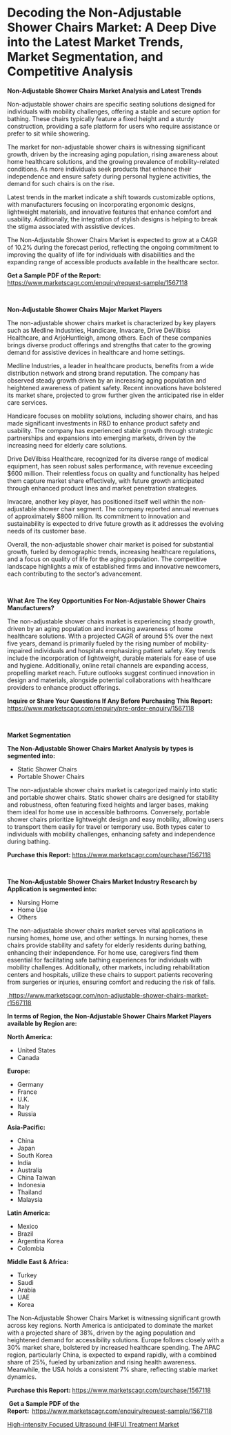 <p><h1>Decoding the Non-Adjustable Shower Chairs Market: A Deep Dive into the Latest Market Trends, Market Segmentation, and Competitive Analysis</h1></p><p><strong>Non-Adjustable Shower Chairs Market Analysis and Latest Trends</strong></p>
<p><p>Non-adjustable shower chairs are specific seating solutions designed for individuals with mobility challenges, offering a stable and secure option for bathing. These chairs typically feature a fixed height and a sturdy construction, providing a safe platform for users who require assistance or prefer to sit while showering. </p><p>The market for non-adjustable shower chairs is witnessing significant growth, driven by the increasing aging population, rising awareness about home healthcare solutions, and the growing prevalence of mobility-related conditions. As more individuals seek products that enhance their independence and ensure safety during personal hygiene activities, the demand for such chairs is on the rise. </p><p>Latest trends in the market indicate a shift towards customizable options, with manufacturers focusing on incorporating ergonomic designs, lightweight materials, and innovative features that enhance comfort and usability. Additionally, the integration of stylish designs is helping to break the stigma associated with assistive devices. </p><p>The Non-Adjustable Shower Chairs Market is expected to grow at a CAGR of 10.2% during the forecast period, reflecting the ongoing commitment to improving the quality of life for individuals with disabilities and the expanding range of accessible products available in the healthcare sector.</p></p>
<p><strong>Get a Sample PDF of the Report:&nbsp;</strong> <a href="https://www.marketscagr.com/enquiry/request-sample/1567118?utm_campaign=3220&utm_medium=2&utm_source=Github&utm_content=ia&utm_term=22032025&utm_id=non-adjustable-shower-chairs">https://www.marketscagr.com/enquiry/request-sample/1567118</a></p>
<p>&nbsp;</p>
<p><strong>Non-Adjustable Shower Chairs Major Market Players</strong></p>
<p><p>The non-adjustable shower chairs market is characterized by key players such as Medline Industries, Handicare, Invacare, Drive DeVilbiss Healthcare, and ArjoHuntleigh, among others. Each of these companies brings diverse product offerings and strengths that cater to the growing demand for assistive devices in healthcare and home settings.</p><p>Medline Industries, a leader in healthcare products, benefits from a wide distribution network and strong brand reputation. The company has observed steady growth driven by an increasing aging population and heightened awareness of patient safety. Recent innovations have bolstered its market share, projected to grow further given the anticipated rise in elder care services.</p><p>Handicare focuses on mobility solutions, including shower chairs, and has made significant investments in R&D to enhance product safety and usability. The company has experienced stable growth through strategic partnerships and expansions into emerging markets, driven by the increasing need for elderly care solutions.</p><p>Drive DeVilbiss Healthcare, recognized for its diverse range of medical equipment, has seen robust sales performance, with revenue exceeding $600 million. Their relentless focus on quality and functionality has helped them capture market share effectively, with future growth anticipated through enhanced product lines and market penetration strategies.</p><p>Invacare, another key player, has positioned itself well within the non-adjustable shower chair segment. The company reported annual revenues of approximately $800 million. Its commitment to innovation and sustainability is expected to drive future growth as it addresses the evolving needs of its customer base.</p><p>Overall, the non-adjustable shower chair market is poised for substantial growth, fueled by demographic trends, increasing healthcare regulations, and a focus on quality of life for the aging population. The competitive landscape highlights a mix of established firms and innovative newcomers, each contributing to the sector's advancement.</p></p>
<p>&nbsp;</p>
<p><strong>What Are The Key Opportunities For Non-Adjustable Shower Chairs Manufacturers?</strong></p>
<p><p>The non-adjustable shower chairs market is experiencing steady growth, driven by an aging population and increasing awareness of home healthcare solutions. With a projected CAGR of around 5% over the next five years, demand is primarily fueled by the rising number of mobility-impaired individuals and hospitals emphasizing patient safety. Key trends include the incorporation of lightweight, durable materials for ease of use and hygiene. Additionally, online retail channels are expanding access, propelling market reach. Future outlooks suggest continued innovation in design and materials, alongside potential collaborations with healthcare providers to enhance product offerings.</p></p>
<p><strong>Inquire or Share Your Questions If Any Before Purchasing This Report:</strong> <a href="https://www.marketscagr.com/enquiry/pre-order-enquiry/1567118?utm_campaign=3220&utm_medium=2&utm_source=Github&utm_content=ia&utm_term=22032025&utm_id=non-adjustable-shower-chairs">https://www.marketscagr.com/enquiry/pre-order-enquiry/1567118</a></p>
<p>&nbsp;</p>
<p><strong>Market Segmentation</strong></p>
<p><strong>The Non-Adjustable Shower Chairs Market Analysis by types is segmented into:</strong></p>
<p><ul><li>Static Shower Chairs</li><li>Portable Shower Chairs</li></ul></p>
<p><p>The non-adjustable shower chairs market is categorized mainly into static and portable shower chairs. Static shower chairs are designed for stability and robustness, often featuring fixed heights and larger bases, making them ideal for home use in accessible bathrooms. Conversely, portable shower chairs prioritize lightweight design and easy mobility, allowing users to transport them easily for travel or temporary use. Both types cater to individuals with mobility challenges, enhancing safety and independence during bathing.</p></p>
<p><strong>Purchase this Report:&nbsp;</strong><a href="https://www.marketscagr.com/purchase/1567118?utm_campaign=3220&utm_medium=2&utm_source=Github&utm_content=ia&utm_term=22032025&utm_id=non-adjustable-shower-chairs">https://www.marketscagr.com/purchase/1567118</a></p>
<p>&nbsp;</p>
<p><strong>The Non-Adjustable Shower Chairs Market Industry Research by Application is segmented into:</strong></p>
<p><ul><li>Nursing Home</li><li>Home Use</li><li>Others</li></ul></p>
<p><p>The non-adjustable shower chairs market serves vital applications in nursing homes, home use, and other settings. In nursing homes, these chairs provide stability and safety for elderly residents during bathing, enhancing their independence. For home use, caregivers find them essential for facilitating safe bathing experiences for individuals with mobility challenges. Additionally, other markets, including rehabilitation centers and hospitals, utilize these chairs to support patients recovering from surgeries or injuries, ensuring comfort and reducing the risk of falls.</p></p>
<p><a href="https://www.marketscagr.com/non-adjustable-shower-chairs-market-r1567118?utm_campaign=3220&utm_medium=2&utm_source=Github&utm_content=ia&utm_term=22032025&utm_id=non-adjustable-shower-chairs">&nbsp;https://www.marketscagr.com/non-adjustable-shower-chairs-market-r1567118</a></p>
<p><strong>In terms of Region, the Non-Adjustable Shower Chairs Market Players available by Region are:</strong></p>
<p>
    <p> <strong> North America: </strong>
        <ul>
            <li>United States</li>
            <li>Canada</li>
        </ul>
        </p> 
    <p> <strong> Europe: </strong>
        <ul>
            <li>Germany</li>
            <li>France</li>
            <li>U.K.</li>
            <li>Italy</li>
            <li>Russia</li>
        </ul>
        </p> 
    <p> <strong> Asia-Pacific: </strong>
        <ul>
            <li>China</li>
            <li>Japan</li>
            <li>South Korea</li>
            <li>India</li>
            <li>Australia</li>
            <li>China Taiwan</li>
            <li>Indonesia</li>
            <li>Thailand</li>
            <li>Malaysia</li>
        </ul>
        </p> 
    <p> <strong> Latin America: </strong>
        <ul>
            <li>Mexico</li>
            <li>Brazil</li>
            <li>Argentina Korea</li>
            <li>Colombia</li>
        </ul>
        </p> 
    <p> <strong> Middle East & Africa: </strong>
        <ul>
            <li>Turkey</li>
            <li>Saudi</li>
            <li>Arabia</li>
            <li>UAE</li>
            <li>Korea</li>
        </ul>
    </p>
    </p>
<p><p>The Non-Adjustable Shower Chairs Market is witnessing significant growth across key regions. North America is anticipated to dominate the market with a projected share of 38%, driven by the aging population and heightened demand for accessibility solutions. Europe follows closely with a 30% market share, bolstered by increased healthcare spending. The APAC region, particularly China, is expected to expand rapidly, with a combined share of 25%, fueled by urbanization and rising health awareness. Meanwhile, the USA holds a consistent 7% share, reflecting stable market dynamics.</p></p>
<p><strong>Purchase this Report: </strong><a href="https://www.marketscagr.com/purchase/1567118?utm_campaign=3220&utm_medium=2&utm_source=Github&utm_content=ia&utm_term=22032025&utm_id=non-adjustable-shower-chairs">https://www.marketscagr.com/purchase/1567118</a></p>
<p>&nbsp;<strong>Get a Sample PDF of the Report:&nbsp;&nbsp;</strong><a href="https://www.marketscagr.com/enquiry/request-sample/1567118?utm_campaign=3220&utm_medium=2&utm_source=Github&utm_content=ia&utm_term=22032025&utm_id=non-adjustable-shower-chairs">https://www.marketscagr.com/enquiry/request-sample/1567118</a></p>
<p><strong></strong></p>
<p><p><a href="https://github.com/shadnfamoza/Market-Research-Report-List-1/blob/main/high-intensity-focused-ultrasound-hifu-treatment-market.md?utm_campaign=3220&utm_medium=2&utm_source=Github&utm_content=ia&utm_term=22032025&utm_id=non-adjustable-shower-chairs">High-intensity Focused Ultrasound (HIFU) Treatment Market</a></p></p>
